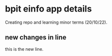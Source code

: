 # bpit einfo app details
Creating repo and learning minor terms (20/10/22).
## new changes in line
this is the new line.